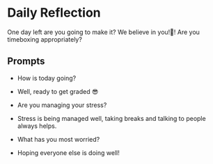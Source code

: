 # Daily Reflection

One day left are you going to make it? We believe in you!💖! Are you timeboxing appropriately?

## Prompts

- How is today going?

- Well, ready to get graded 😎

- Are you managing your stress?

- Stress is being managed well, taking breaks and talking to people always helps.

- What has you most worried?

- Hoping everyone else is doing well!
